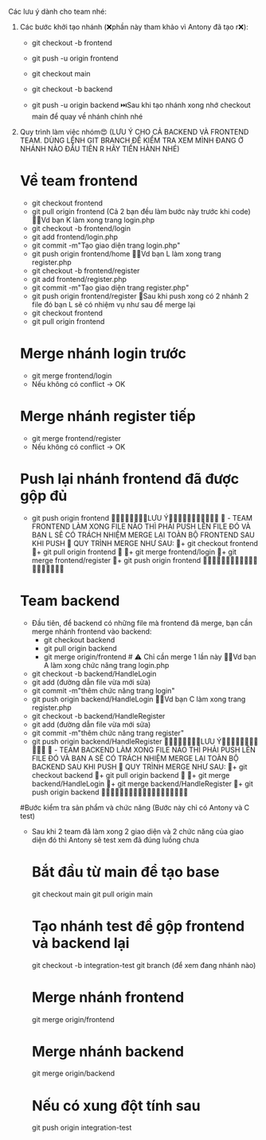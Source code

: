 Các lưu ý dành cho team nhé: 
1. Các bước khởi tạo nhánh (❌phần này tham khảo vì Antony đã tạo r❌):
   - git checkout -b frontend
   - git push -u origin frontend
   
   - git checkout main
     
   - git checkout -b backend
   - git push -u origin backend
   ⏭️Sau khi tạo nhánh xong nhớ checkout main để quay về nhánh chính nhé




2. Quy trình làm việc nhóm😍
   (LƯU Ý CHO CẢ BACKEND VÀ FRONTEND TEAM. DÙNG LỆNH GIT BRANCH ĐỂ KIỂM TRA XEM MÌNH ĐANG Ở NHÁNH NÀO ĐẦU TIÊN R HÃY TIẾN HÀNH NHÉ)
   # Về team frontend
     + git checkout frontend
     + git pull origin frontend (Cả 2 bạn đều làm bước này trước khi code)
   🤦‍♂️Vd bạn K làm xong trang login.php
     + git checkout -b frontend/login
     + git add frontend/login.php
     + git commit -m"Tạo giao diện trang login.php"
     + git push origin frontend/home
   🤦‍♂️Vd bạn L làm xong trang register.php
     + git checkout -b frontend/register
     + git add frontend/register.php
     + git commit -m"Tạo giao diện trang register.php"
     + git push origin frontend/register
   🫡Sau khi push xong có 2 nhánh 2 file đó bạn L sẽ có nhiệm vụ như sau để merge lại 
     + git checkout frontend
     + git pull origin frontend
     #  Merge nhánh login trước
     + git merge frontend/login
     + Nếu không có conflict → OK
     #  Merge nhánh register tiếp
     + git merge frontend/register
     + Nếu không có conflict → OK
     # Push lại nhánh frontend đã được gộp đủ
     + git push origin frontend
   📝📝📝📝📝📝📝📝LƯU Ý📝📝📝📝📝📝📝📝📝📝📝
   📝 - TEAM FRONTEND LÀM XONG FILE NÀO THÌ PHẢI PUSH LÊN FILE ĐÓ VÀ BẠN L SẼ CÓ TRÁCH NHIỆM MERGE LẠI TOÀN BỘ FRONTEND SAU KHI PUSH
   📝 QUY TRÌNH MERGE NHƯ SAU:
   📝+ git checkout frontend
   📝+ git pull origin frontend
   📝
   📝+ git merge frontend/login
   📝+ git merge frontend/register
   📝+ git push origin frontend
   📝📝📝📝📝📝📝📝📝📝📝📝📝📝📝📝📝📝📝


    # Team backend
    - Đầu tiên, để backend có những file mà frontend đã merge, bạn cần merge nhánh frontend vào backend:
      + git checkout backend
      + git pull origin backend
      + git merge origin/frontend   # ⚠️ Chỉ cần merge 1 lần này
    🤦‍♂️Vd bạn A làm xong chức năng trang login.php
     + git checkout -b backend/HandleLogin
     + git add (đường dẫn file vừa mới sửa)
     + git commit -m"thêm chức năng trang login"
     + git push origin backend/HandleLogin
   🤦‍♂️Vd bạn C làm xong trang register.php
     + git checkout -b backend/HandleRegister
     + git add (đường dẫn file vừa mới sửa)
     + git commit -m"thêm chức năng trang register"
     + git push origin backend/HandleRegister
   📝📝📝📝📝📝📝📝LƯU Ý📝📝📝📝📝📝📝📝📝📝📝
   📝 - TEAM BACKEND LÀM XONG FILE NÀO THÌ PHẢI PUSH LÊN FILE ĐÓ VÀ BẠN A SẼ CÓ TRÁCH NHIỆM MERGE LẠI TOÀN BỘ BACKEND SAU KHI PUSH
   📝 QUY TRÌNH MERGE NHƯ SAU:
   📝+ git checkout backend
   📝+ git pull origin backend
   📝
   📝+ git merge backend/HandleLogin
   📝+ git merge backend/HandleRegister
   📝+ git push origin backend
   📝📝📝📝📝📝📝📝📝📝📝📝📝📝📝📝📝📝📝

    #Bước kiểm tra sản phẩm và chức năng (Bước này chỉ có Antony và C test)
   - Sau khi 2 team đã làm xong 2 giao diện và 2 chức năng của giao diện đó thì Antony sẽ test xem đã đúng luồng chưa
     # Bắt đầu từ main để tạo base
        git checkout main
        git pull origin main
     # Tạo nhánh test để gộp frontend và backend lại 
        git checkout -b integration-test
        git branch (để xem đang nhánh nào)
     # Merge nhánh frontend
        git merge origin/frontend
     # Merge nhánh backend
        git merge origin/backend
     # Nếu có xung đột tính sau
     git push origin integration-test


       

   
   
